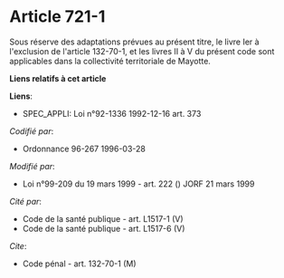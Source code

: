 # Article 721-1

Sous réserve des adaptations prévues au présent titre, le livre Ier à l'exclusion de l'article 132-70-1, et les livres II à V
du présent code sont applicables dans la collectivité territoriale de Mayotte.

**Liens relatifs à cet article**

**Liens**:

  - SPEC_APPLI: Loi n°92-1336 1992-12-16 art. 373

_Codifié par_:

  - Ordonnance 96-267 1996-03-28

_Modifié par_:

  - Loi n°99-209 du 19 mars 1999 - art. 222 () JORF 21 mars 1999

_Cité par_:

  - Code de la santé publique - art. L1517-1 (V)
  - Code de la santé publique - art. L1517-6 (V)

_Cite_:

  - Code pénal - art. 132-70-1 (M)
